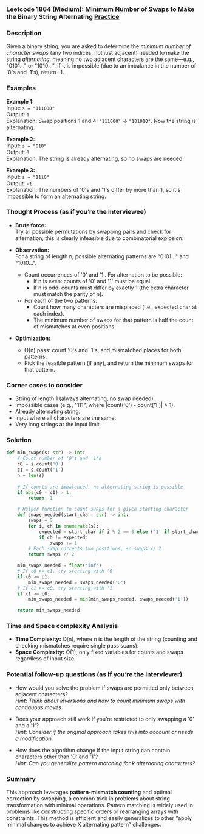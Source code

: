 ### Leetcode 1864 (Medium): Minimum Number of Swaps to Make the Binary String Alternating [Practice](https://leetcode.com/problems/minimum-number-of-swaps-to-make-the-binary-string-alternating)

### Description  
Given a binary string, you are asked to determine the *minimum number of character swaps* (any two indices, not just adjacent) needed to make the string *alternating*, meaning no two adjacent characters are the same—e.g., "0101..." or "1010...". If it is impossible (due to an imbalance in the number of '0's and '1's), return -1.

### Examples  

**Example 1:**  
Input: `s = "111000"`  
Output: `1`  
Explanation: Swap positions 1 and 4: `"111000"` → `"101010"`. Now the string is alternating.

**Example 2:**  
Input: `s = "010"`  
Output: `0`  
Explanation: The string is already alternating, so no swaps are needed.

**Example 3:**  
Input: `s = "1110"`  
Output: `-1`  
Explanation: The numbers of '0's and '1's differ by more than 1, so it's impossible to form an alternating string.

### Thought Process (as if you’re the interviewee)  
- **Brute force:**  
  Try all possible permutations by swapping pairs and check for alternation; this is clearly infeasible due to combinatorial explosion.

- **Observation:**  
  For a string of length n, possible alternating patterns are "0101..." and "1010...".  
  - Count occurrences of '0' and '1'. For alternation to be possible:
    - If n is even: counts of '0' and '1' must be equal.
    - If n is odd: counts must differ by exactly 1 (the extra character must match the parity of n).
  - For each of the two patterns:
    - Count how many characters are misplaced (i.e., expected char at each index).
    - The minimum number of swaps for that pattern is half the count of mismatches at even positions.

- **Optimization:**  
  - O(n) pass: count '0's and '1's, and mismatched places for both patterns.
  - Pick the feasible pattern (if any), and return the minimum swaps for that pattern.

### Corner cases to consider  
- String of length 1 (always alternating, no swap needed).
- Impossible cases (e.g., "111", where |count('0') - count('1')| > 1).
- Already alternating string.
- Input where all characters are the same.
- Very long strings at the input limit.

### Solution

```python
def min_swaps(s: str) -> int:
    # Count number of '0's and '1's
    c0 = s.count('0')
    c1 = s.count('1')
    n = len(s)
    
    # If counts are imbalanced, no alternating string is possible
    if abs(c0 - c1) > 1:
        return -1

    # Helper function to count swaps for a given starting character
    def swaps_needed(start_char: str) -> int:
        swaps = 0
        for i, ch in enumerate(s):
            expected = start_char if i % 2 == 0 else ('1' if start_char == '0' else '0')
            if ch != expected:
                swaps += 1
        # Each swap corrects two positions, so swaps // 2
        return swaps // 2

    min_swaps_needed = float('inf')
    # If c0 >= c1, try starting with '0'
    if c0 >= c1:
        min_swaps_needed = swaps_needed('0')
    # If c1 >= c0, try starting with '1'
    if c1 >= c0:
        min_swaps_needed = min(min_swaps_needed, swaps_needed('1'))

    return min_swaps_needed
```

### Time and Space complexity Analysis  

- **Time Complexity:** O(n), where n is the length of the string (counting and checking mismatches require single pass scans).
- **Space Complexity:** O(1), only fixed variables for counts and swaps regardless of input size.

### Potential follow-up questions (as if you’re the interviewer)  

- How would you solve the problem if swaps are permitted only between adjacent characters?  
  *Hint: Think about inversions and how to count minimum swaps with contiguous moves.*

- Does your approach still work if you’re restricted to only swapping a '0' and a '1'?  
  *Hint: Consider if the original approach takes this into account or needs a modification.*

- How does the algorithm change if the input string can contain characters other than '0' and '1'?  
  *Hint: Can you generalize pattern matching for k alternating characters?*

### Summary
This approach leverages **pattern-mismatch counting** and optimal correction by swapping, a common trick in problems about string transformation with minimal operations. Pattern matching is widely used in problems like constructing specific orders or rearranging arrays with constraints. This method is efficient and easily generalizes to other “apply minimal changes to achieve X alternating pattern” challenges.